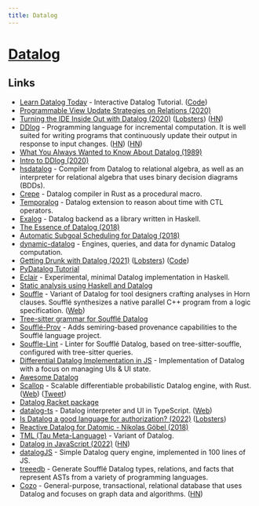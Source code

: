 ```yaml
---
title: Datalog
---
```


# [Datalog](https://docs.racket-lang.org/datalog/)

## Links

- [Learn Datalog Today](http://www.learndatalogtoday.org/) - Interactive Datalog Tutorial. ([Code](https://github.com/jonase/learndatalogtoday))
- [Programmable View Update Strategies on Relations (2020)](https://arxiv.org/pdf/1911.05921.pdf)
- [Turning the IDE Inside Out with Datalog (2020)](https://petevilter.me/post/datalog-typechecking/) ([Lobsters](https://lobste.rs/s/mox1k6/turning_ide_inside_out_with_datalog)) ([HN](https://news.ycombinator.com/item?id=23869592))
- [DDlog](https://github.com/vmware/differential-datalog) - Programming language for incremental computation. It is well suited for writing programs that continuously update their output in response to input changes. ([HN](https://news.ycombinator.com/item?id=26514456)) ([HN](https://news.ycombinator.com/item?id=33521561))
- [What You Always Wanted to Know About Datalog (1989)](https://personal.utdallas.edu/~gupta/courses/acl/papers/datalog-paper.pdf)
- [Intro to DDlog (2020)](https://chasewilson.dev/blog/intro-to-ddlog/)
- [hsdatalog](https://github.com/chessai/hsdatalog) - Compiler from Datalog to relational algebra, as well as an interpreter for relational algebra that uses binary decision diagrams (BDDs).
- [Crepe](https://github.com/ekzhang/crepe) - Datalog compiler in Rust as a procedural macro.
- [Temporalog](https://github.com/madgen/temporalog) - Datalog extension to reason about time with CTL operators.
- [Exalog](https://github.com/madgen/exalog) - Datalog backend as a library written in Haskell.
- [The Essence of Datalog (2018)](https://dodisturb.me/posts/2018-12-25-The-Essence-of-Datalog.html)
- [Automatic Subgoal Scheduling for Datalog (2018)](https://dodisturb.me/posts/2018-10-08-Automatic-Subgoal-Scheduling-for-Datalog.html)
- [dynamic-datalog](https://github.com/frankmcsherry/dynamic-datalog) - Engines, queries, and data for dynamic Datalog computation.
- [Getting Drunk with Datalog (2021)](https://ianthehenry.com/posts/getting-drunk-with-datalog/) ([Lobsters](https://lobste.rs/s/x9kejq/getting_drunk_with_datalog)) ([Code](https://github.com/ianthehenry/mixologician))
- [PyDatalog Tutorial](https://sites.google.com/site/pydatalog/Online-datalog-tutorial)
- [Eclair](https://github.com/luc-tielen/eclair-lang) - Experimental, minimal Datalog implementation in Haskell.
- [Static analysis using Haskell and Datalog](https://luctielen.com/posts/static_analysis_using_haskell_and_datalog/)
- [Souffle](https://github.com/souffle-lang/souffle) - Variant of Datalog for tool designers crafting analyses in Horn clauses. Soufflé synthesizes a native parallel C++ program from a logic specification. ([Web](https://souffle-lang.github.io/))
- [Tree-sitter grammar for Soufflé Datalog](https://github.com/langston-barrett/tree-sitter-souffle)
- [Soufflé-Prov](https://github.com/yannramusat/souffle-prov) - Adds semiring-based provenance capabilities to the Soufflé language project.
- [Souffle-Lint](https://github.com/langston-barrett/souffle-lint) - Linter for Soufflé Datalog, based on tree-sitter-souffle, configured with tree-sitter queries.
- [Differential Datalog Implementation in JS](https://github.com/datalogui/datalog) - Implementation of Datalog with a focus on managing UIs & UI state.
- [Awesome Datalog](https://github.com/samuell/awesome-datalog)
- [Scallop](https://github.com/scallop-lang/scallop-v1) - Scalable differentiable probabilistic Datalog engine, with Rust. ([Web](https://scallop-lang.github.io/)) ([Tweet](https://twitter.com/AI4Code/status/1515470577422766081))
- [Datalog Racket package](https://github.com/racket/datalog)
- [datalog-ts](https://github.com/vilterp/datalog-ts) - Datalog interpreter and UI in TypeScript. ([Web](https://datalog-typechecker.netlify.app/))
- [Is Datalog a good language for authorization? (2022)](https://neilmadden.blog/2022/02/19/is-datalog-a-good-language-for-authorization/) ([Lobsters](https://lobste.rs/s/2jw5e2/is_datalog_good_language_for))
- [Reactive Datalog for Datomic - Nikolas Göbel (2018)](https://www.youtube.com/watch?v=ZgqFlowyfTA)
- [TML (Tau Meta-Language)](https://github.com/IDNI/TML) - Variant of Datalog.
- [Datalog in JavaScript (2022)](https://www.instantdb.dev/essays/datalogjs) ([HN](https://news.ycombinator.com/item?id=31154039))
- [datalogJS](https://github.com/stopachka/datalogJS) - Simple Datalog query engine, implemented in 100 lines of JS.
- [treeedb](https://github.com/langston-barrett/treeedb) - Generate Soufflé Datalog types, relations, and facts that represent ASTs from a variety of programming languages.
- [Cozo](https://github.com/cozodb/cozo) - General-purpose, transactional, relational database that uses Datalog and focuses on graph data and algorithms. ([HN](https://news.ycombinator.com/item?id=33518320))
